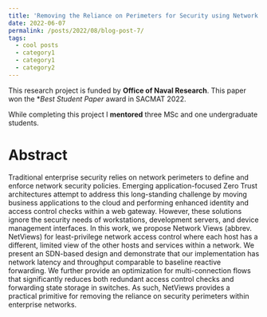 ```yaml
---
title: 'Removing the Reliance on Perimeters for Security using Network Views'
date: 2022-06-07
permalink: /posts/2022/08/blog-post-7/
tags:
  - cool posts
  - category1
  - category1
  - category2
---
```


This research project is funded by **Office of Naval Research**. This paper won the **Best Student Paper* award in SACMAT 2022. 

While completing this project I **mentored** three MSc and one undergraduate students.

Abstract
=====
Traditional enterprise security relies on network perimeters to define and enforce network security policies. Emerging application-focused Zero Trust architectures attempt to address this long-standing challenge by moving business applications to the cloud and performing enhanced identity and access control checks within a web gateway. However, these solutions ignore the security needs of workstations, development servers, and device management interfaces. In this work, we propose Network Views (abbrev. NetViews) for least-privilege network access control where each host has a different, limited view of the other hosts and services within a network. We present an SDN-based design and demonstrate that our implementation has network latency and throughput comparable to baseline reactive forwarding. We further provide an optimization for multi-connection flows that significantly reduces both redundant access control checks and forwarding state storage in switches. As such, NetViews provides a practical primitive for removing the reliance on security perimeters within enterprise networks.